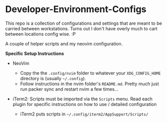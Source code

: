 # Developer-Environment-Configs

This repo is a collection of configurations and settings that are meant to be carried between workstations.
Turns out I don't have overly much to cart between locations config wise. :P

A couple of helper scripts and my neovim configuration.

**Specific Setup Instructions**

- NeoVim

  - Copy the the `.config/nvim` folder to whatever your `XDG_CONFIG_HOME` directory is (usually `~/.config`).
  - Follow instructions in the nvim folder's `README.md`. Pretty much just run packer sync and restart nvim a few times...

- iTerm2: Scripts must be imported via the `Scripts` menu.
  Read each plugin for specific instructions on how to use / detailed configuration
  - iTerm2 puts scripts in `~/.config/iterm2/AppSupport/Scripts/`
